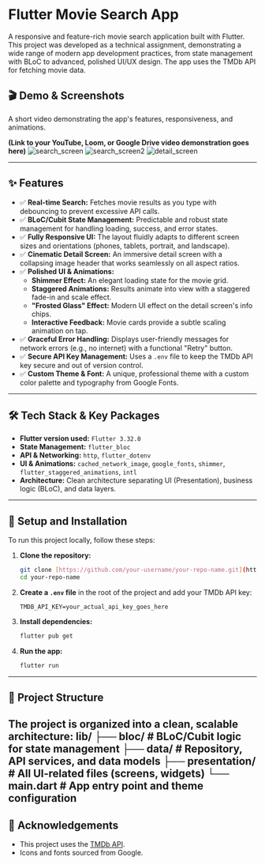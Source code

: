 # Flutter Movie Search App

A responsive and feature-rich movie search application built with Flutter. This project was developed as a technical assignment, demonstrating a wide range of modern app development practices, from state management with BLoC to advanced, polished UI/UX design. The app uses the TMDb API for fetching movie data.

## 🎬 Demo & Screenshots

A short video demonstrating the app's features, responsiveness, and animations.

**(Link to your YouTube, Loom, or Google Drive video demonstration goes here)**
![search_screen](https://github.com/user-attachments/assets/a500028d-59c7-4a97-b1f8-97bb65a23898)
![search_screen2](https://github.com/user-attachments/assets/157b5860-f789-4152-a28a-67c2deb63d36)
![detail_screen](https://github.com/user-attachments/assets/9c514252-9507-4f59-a9e0-70709fe41020)

---
## ✨ Features

* ✅ **Real-time Search:** Fetches movie results as you type with debouncing to prevent excessive API calls.
* ✅ **BLoC/Cubit State Management:** Predictable and robust state management for handling loading, success, and error states.
* ✅ **Fully Responsive UI:** The layout fluidly adapts to different screen sizes and orientations (phones, tablets, portrait, and landscape).
* ✅ **Cinematic Detail Screen:** An immersive detail screen with a collapsing image header that works seamlessly on all aspect ratios.
* ✅ **Polished UI & Animations:**
    * **Shimmer Effect:** An elegant loading state for the movie grid.
    * **Staggered Animations:** Results animate into view with a staggered fade-in and scale effect.
    * **"Frosted Glass" Effect:** Modern UI effect on the detail screen's info chips.
    * **Interactive Feedback:** Movie cards provide a subtle scaling animation on tap.
* ✅ **Graceful Error Handling:** Displays user-friendly messages for network errors (e.g., no internet) with a functional "Retry" button.
* ✅ **Secure API Key Management:** Uses a `.env` file to keep the TMDb API key secure and out of version control.
* ✅ **Custom Theme & Font:** A unique, professional theme with a custom color palette and typography from Google Fonts.

---
## 🛠️ Tech Stack & Key Packages
* **Flutter version used:** `Flutter 3.32.0`
* **State Management:** `flutter_bloc`
* **API & Networking:** `http`, `flutter_dotenv`
* **UI & Animations:** `cached_network_image`, `google_fonts`, `shimmer`, `flutter_staggered_animations`, `intl`
* **Architecture:** Clean architecture separating UI (Presentation), business logic (BLoC), and data layers.

---
## 🚀 Setup and Installation

To run this project locally, follow these steps:

1.  **Clone the repository:**
    ```bash
    git clone [https://github.com/your-username/your-repo-name.git](https://github.com/your-username/your-repo-name.git)
    cd your-repo-name
    ```
2.  **Create a `.env` file** in the root of the project and add your TMDb API key:
    ```
    TMDB_API_KEY=your_actual_api_key_goes_here
    ```
3.  **Install dependencies:**
    ```bash
    flutter pub get
    ```
4.  **Run the app:**
    ```bash
    flutter run
    ```
---
## 📂 Project Structure

The project is organized into a clean, scalable architecture:
lib/
├── bloc/         # BLoC/Cubit logic for state management
├── data/         # Repository, API services, and data models
├── presentation/ # All UI-related files (screens, widgets)
└── main.dart     # App entry point and theme configuration
---
## 🙏 Acknowledgements

* This project uses the [TMDb API](https://www.themoviedb.org/documentation/api).
* Icons and fonts sourced from Google.
